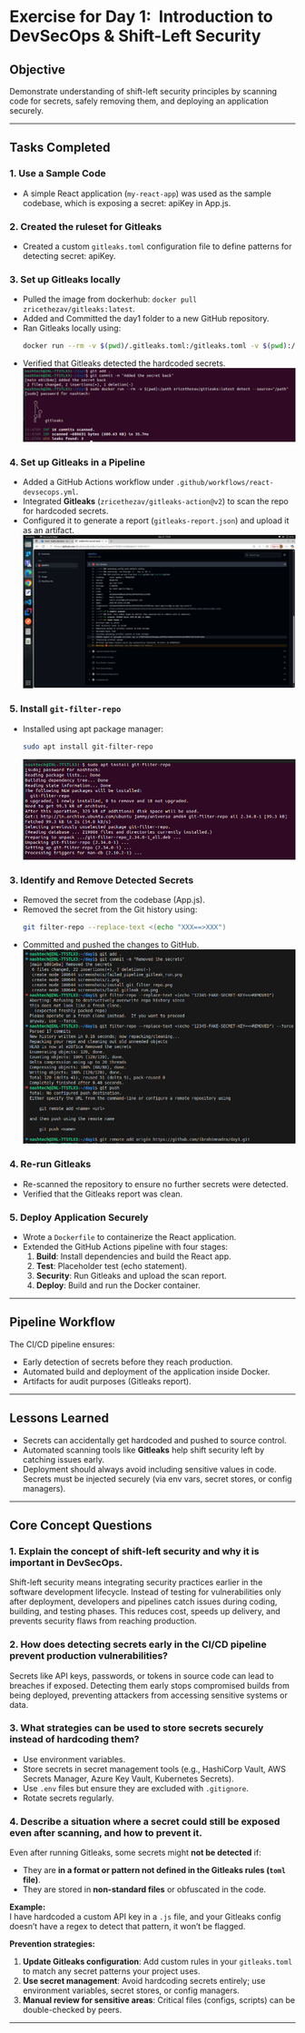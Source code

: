 # Exercise for Day 1:  Introduction to DevSecOps & Shift-Left Security

## Objective
Demonstrate understanding of shift-left security principles by scanning code for secrets, safely removing them, and deploying an application securely.

---

## Tasks Completed

### 1. Use a Sample Code
- A simple React application (`my-react-app`) was used as the sample codebase, which is exposing a secret: apiKey in App.js.

### 2. Created the ruleset for Gitleaks
- Created a custom `gitleaks.toml` configuration file to define patterns for detecting secret: apiKey.

### 3. Set up Gitleaks locally
- Pulled the image from dockerhub: `docker pull zricethezav/gitleaks:latest`.
- Added and Committed the day1 folder to a new GitHub repository.
- Ran Gitleaks locally using:
  ```bash
  docker run --rm -v $(pwd)/.gitleaks.toml:/gitleaks.toml -v $(pwd):/code zricethezav/gitleaks:latest
  ```
- Verified that Gitleaks detected the hardcoded secrets.
  ![Gitleak Run on Local](screenshots/local_gitleak_run.png)

### 4. Set up Gitleaks in a Pipeline
- Added a GitHub Actions workflow under `.github/workflows/react-devsecops.yml`.
- Integrated **Gitleaks** (`zricethezav/gitleaks-action@v2`) to scan the repo for hardcoded secrets.
- Configured it to generate a report (`gitleaks-report.json`) and upload it as an artifact.
  ![Failed Gitleak Run On Pipeline](screenshots/failed_pipeline_gitleak_run.png)

### 5. Install `git-filter-repo`
- Installed using apt package manager:
  ```bash
  sudo apt install git-filter-repo
  ```
  ![Install Git Filter Repo](screenshots/install_git_filter_repo.png)

### 3. Identify and Remove Detected Secrets
- Removed the secret from the codebase (App.js).
- Removed the secret from the Git history using:
  ```bash
  git filter-repo --replace-text <(echo "XXX==>XXX")
  ```
- Committed and pushed the changes to GitHub.
  ![Ran Git Filter](screenshots/run_git_filter.png)

### 4. Re-run Gitleaks
- Re-scanned the repository to ensure no further secrets were detected.
- Verified that the Gitleaks report was clean.

### 5. Deploy Application Securely
- Wrote a `Dockerfile` to containerize the React application.
- Extended the GitHub Actions pipeline with four stages:
  1. **Build**: Install dependencies and build the React app.
  2. **Test**: Placeholder test (echo statement).
  3. **Security**: Run Gitleaks and upload the scan report.
  4. **Deploy**: Build and run the Docker container.

---

## Pipeline Workflow
The CI/CD pipeline ensures:
- Early detection of secrets before they reach production.
- Automated build and deployment of the application inside Docker.
- Artifacts for audit purposes (Gitleaks report).

---

## Lessons Learned
- Secrets can accidentally get hardcoded and pushed to source control.
- Automated scanning tools like **Gitleaks** help shift security left by catching issues early.
- Deployment should always avoid including sensitive values in code. Secrets must be injected securely (via env vars, secret stores, or config managers).

---

## Core Concept Questions

### 1. Explain the concept of shift-left security and why it is important in DevSecOps.
Shift-left security means integrating security practices earlier in the software development lifecycle. Instead of testing for vulnerabilities only after deployment, developers and pipelines catch issues during coding, building, and testing phases. This reduces cost, speeds up delivery, and prevents security flaws from reaching production.

### 2. How does detecting secrets early in the CI/CD pipeline prevent production vulnerabilities?
Secrets like API keys, passwords, or tokens in source code can lead to breaches if exposed. Detecting them early stops compromised builds from being deployed, preventing attackers from accessing sensitive systems or data.

### 3. What strategies can be used to store secrets securely instead of hardcoding them?
- Use environment variables.
- Store secrets in secret management tools (e.g., HashiCorp Vault, AWS Secrets Manager, Azure Key Vault, Kubernetes Secrets).
- Use `.env` files but ensure they are excluded with `.gitignore`.
- Rotate secrets regularly.

### 4. Describe a situation where a secret could still be exposed even after scanning, and how to prevent it.
Even after running Gitleaks, some secrets might **not be detected** if:  
- They are **in a format or pattern not defined in the Gitleaks rules (`toml` file)**.  
- They are stored in **non-standard files** or obfuscated in the code.  

**Example:**  
I have hardcoded a custom API key in a `.js` file, and your Gitleaks config doesn’t have a regex to detect that pattern, it won’t be flagged.  

**Prevention strategies:**  
1. **Update Gitleaks configuration**: Add custom rules in your `gitleaks.toml` to match any secret patterns your project uses.  
2. **Use secret management**: Avoid hardcoding secrets entirely; use environment variables, secret stores, or config managers.  
3. **Manual review for sensitive areas**: Critical files (configs, scripts) can be double-checked by peers.  

---
